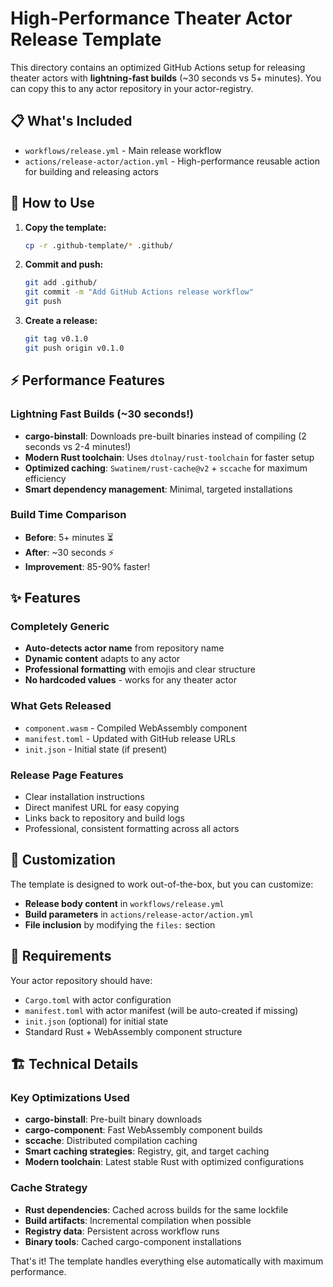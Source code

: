 # High-Performance Theater Actor Release Template

This directory contains an optimized GitHub Actions setup for releasing theater actors with **lightning-fast builds** (~30 seconds vs 5+ minutes). You can copy this to any actor repository in your actor-registry.

## 📋 What's Included

- `workflows/release.yml` - Main release workflow
- `actions/release-actor/action.yml` - High-performance reusable action for building and releasing actors

## 🚀 How to Use

1. **Copy the template:**
   ```bash
   cp -r .github-template/* .github/
   ```

2. **Commit and push:**
   ```bash
   git add .github/
   git commit -m "Add GitHub Actions release workflow"
   git push
   ```

3. **Create a release:**
   ```bash
   git tag v0.1.0
   git push origin v0.1.0
   ```

## ⚡ Performance Features

### Lightning Fast Builds (~30 seconds!)
- **cargo-binstall**: Downloads pre-built binaries instead of compiling (2 seconds vs 2-4 minutes!)
- **Modern Rust toolchain**: Uses `dtolnay/rust-toolchain` for faster setup
- **Optimized caching**: `Swatinem/rust-cache@v2` + `sccache` for maximum efficiency
- **Smart dependency management**: Minimal, targeted installations

### Build Time Comparison
- **Before**: 5+ minutes ⏳
- **After**: ~30 seconds ⚡
- **Improvement**: 85-90% faster!

## ✨ Features

### Completely Generic
- **Auto-detects actor name** from repository name
- **Dynamic content** adapts to any actor
- **Professional formatting** with emojis and clear structure
- **No hardcoded values** - works for any theater actor

### What Gets Released
- `component.wasm` - Compiled WebAssembly component
- `manifest.toml` - Updated with GitHub release URLs
- `init.json` - Initial state (if present)

### Release Page Features
- Clear installation instructions
- Direct manifest URL for easy copying
- Links back to repository and build logs
- Professional, consistent formatting across all actors

## 🔧 Customization

The template is designed to work out-of-the-box, but you can customize:

- **Release body content** in `workflows/release.yml`
- **Build parameters** in `actions/release-actor/action.yml`
- **File inclusion** by modifying the `files:` section

## 📝 Requirements

Your actor repository should have:
- `Cargo.toml` with actor configuration
- `manifest.toml` with actor manifest (will be auto-created if missing)
- `init.json` (optional) for initial state
- Standard Rust + WebAssembly component structure

## 🏗️ Technical Details

### Key Optimizations Used
- **cargo-binstall**: Pre-built binary downloads
- **cargo-component**: Fast WebAssembly component builds
- **sccache**: Distributed compilation caching
- **Smart caching strategies**: Registry, git, and target caching
- **Modern toolchain**: Latest stable Rust with optimized configurations

### Cache Strategy
- **Rust dependencies**: Cached across builds for the same lockfile
- **Build artifacts**: Incremental compilation when possible
- **Registry data**: Persistent across workflow runs
- **Binary tools**: Cached cargo-component installations

That's it! The template handles everything else automatically with maximum performance.

